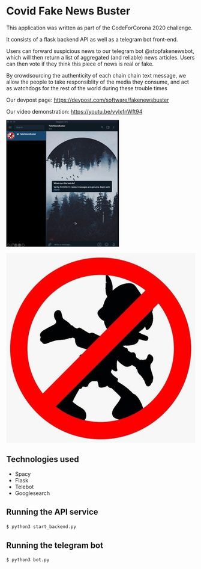 # Covid Fake News Buster
This application was written as part of the CodeForCorona 2020 challenge.

It consists of a flask backend API as well as a telegram bot front-end.

Users can forward suspicious news to our telegram bot @stopfakenewsbot, which will then return a list of aggregated (and reliable) news articles.
Users can then vote if they think this piece of news is real or fake. 

By crowdsourcing the authenticity of each chain chain text message, we allow the people to take responsiblity of the media they consume, and act as watchdogs for the rest of the world during these trouble times

Our devpost page:
https://devpost.com/software/fakenewsbuster

Our video demonstration:
https://youtu.be/vylxfnWft94

![image](./assets/fakeNewsBusterDemo.gif)

![image](./assets/logo.jpg)


## Technologies used 
- Spacy
- Flask
- Telebot
- Googlesearch

## Running the API service

```bash
$ python3 start_backend.py
```

## Running the telegram bot

```bash
$ python3 bot.py
```
